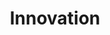---
title: Innovation
summary: Innovation only becomes innovation when it's successfully adopted. Let's see how we improve our chances for innovation to happen.
cover:
    url: 5338fbe1-fa57-4e98-8212-1f0d736b7ca6
    attribution: "[Kristopher Roller](https://unsplash.com/photos/PC_lbSSxCZE)"
---